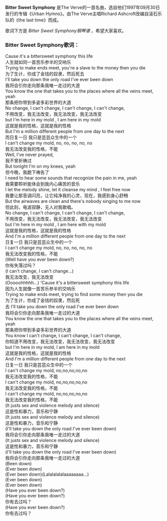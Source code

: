 

**Bitter Sweet Symphony** 是The Verve的一首名曲，选自他们1997年09月30日发行的专辑《Urban
Hymns》。由The Verve主唱Richard Ashcroft改编自滚石乐队的《the last time》而成。

  
歌词下方是 _Bitter Sweet Symphony钢琴谱_ ，希望大家喜欢。

### Bitter Sweet Symphony歌词：

Cause it's a bittersweet symphony this life  
人生就如同一首苦乐参半的交响乐  
Trying to make ends meet, you're a slave to the money then you die  
为了生计，你成了金钱的奴隶，然后死去  
I'll take you down the only road I've ever been down  
我将会引你走向那条我唯一走过的大道  
You know the one that takes you to the places where all the veins meet, yeah  
那条把你带到多姿多彩世界的大道  
No change, I can't change, I can't change, I can't change,  
不用改变，我无法改变，我无法改变，我无法改变  
but I'm here in my mold , I am here in my mold  
这就是我的性格，这就是我的性格  
But I'm a million different people from one day to the next  
而日复一日 我只是芸芸众生中的一个  
I can't change my mold, no, no, no, no, no  
我无法改变我的性格，不能  
Well, I've never prayed,  
我不曾祈祷过  
But tonight I'm on my knees, yeah  
但今晚，我跪下祷告了  
I need to hear some sounds that recognize the pain in me, yeah  
我需要聆听能体会到我内心痛苦的音乐  
I let the melody shine, let it cleanse my mind , I feel free now  
我要让那音调闪亮，让它纯净我的心灵，现在，我感到身心舒畅  
But the airwaves are clean and there's nobody singing to me now  
但此刻，电波寂静，无人对我歌唱。  
No change, I can't change, I can't change, I can't change,  
不用改变，我无法改变，我无法改变，我无法改变  
but I'm here in my mold , I am here with my mold  
这就是我的性格，这就是我的性格  
And I'm a million different people from one day to the next  
日复一日 我只是芸芸众生中的一个  
I can't change my mold, no, no, no, no, no  
我无法改变我的性格，不能  
(Well have you ever been down?)  
你有失落过吗？  
(I can't change, I can't change...)  
我无法改变，我无法改变  
(Ooooohhhhh...) 'Cause it's a bittersweet symphony this life  
因为人生就像一首苦乐参半的交响乐  
Trying to make ends meet, trying to find some money then you die  
为了生计，你成了金钱的奴隶，然后死  
去 I'll take you down the only road I've ever been down  
我将会引你走向那条我唯一走过的大道  
You know the one that takes you to the places where all the veins meet, yeah  
那条把你带到多姿多彩世界的大道  
You know I can't change, I can't change, I can't change,  
你知道不用改变，我无法改变，我无法改变，我无法改变  
but I'm here in my mold, I am here in my mold  
这就是我的性格，这就是我的性格  
And I'm a million different people from one day to the next  
日复一日 我只是芸芸众生中的一个  
I can't change my mold, no,no,no,no,no  
我无法改变我的性格，不能  
I can't change my mold, no,no,no,no,no  
我无法改变我的性格，不能  
I can't change my mold, no,no,no,no,no  
我无法改变我的性格，不能  
(It justs sex and violence melody and silence)  
这是性和暴力，音乐和宁静  
(It justs sex and violence melody and silence)  
这是性和暴力，音乐和宁静  
(I'll take you down the only road I've ever been down)  
我将会引你走向那条我唯一走过的大道  
(It justs sex and violence melody and silence)  
这是性和暴力，音乐和宁静  
(I'll take you down the only road I've ever been down)  
我将会引你走向那条我唯一走过的大道  
(Been down)  
(Ever been down)  
(Ever been down)(Lalalalalalaaaaaaaa...)  
(Ever been down)  
(Ever been down)  
(Have you ever been down?)  
(Have you ever been down?)  
你有去过吗？  
(Have you ever been down?)  
你有去过吗？

